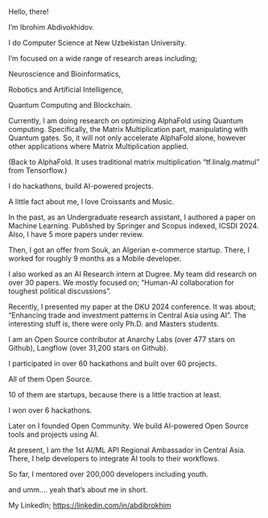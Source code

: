 Hello, there!

I’m Ibrohim Abdivokhidov.

I do Computer Science at New Uzbekistan University.

I’m focused on a wide range of research areas including;

Neuroscience and Bioinformatics,

Robotics and Artificial Intelligence,

Quantum Computing and Blockchain.

Currently, I am doing research on optimizing AlphaFold using Quantum computing. Specifically, the Matrix Multiplication part, manipulating with Quantum gates. So, it will not only accelerate AlphaFold alone, however other applications where Matrix Multiplication applied.

(Back to AlphaFold. It uses traditional matrix multiplication “tf.linalg.matmul” from Tensorflow.)

I do hackathons, build AI-powered projects.

A little fact about me, I love Croissants and Music.

In the past, as an Undergraduate research assistant, I authored a paper on Machine Learning. Published by Springer and Scopus indexed, ICSDI 2024. Also, I have 5 more papers under review.

Then, I got an offer from Souk, an Algerian e-commerce startup. There, I worked for roughly 9 months as a Mobile developer.

I also worked as an AI Research intern at Dugree. My team did research on over 30 papers. We mostly focused on; “Human-AI collaboration for toughest political discussions”.

Recently, I presented my paper at the DKU 2024 conference. It was about; “Enhancing trade and investment patterns in Central Asia using AI”. The interesting stuff is, there were only Ph.D. and Masters students.

I am an Open Source contributor at Anarchy Labs (over 477 stars on Github), Langflow (over 31,200 stars on Github).

I participated in over 60 hackathons and built over 60 projects.

All of them Open Source.

10 of them are startups, because there is a little traction at least.

I won over 6 hackathons.

Later on I founded Open Community. We build AI-powered Open Source tools and projects using AI.

At present, I am the 1st AI/ML API Regional Ambassador in Central Asia. There, I help developers to integrate AI tools to their workflows.

So far, I mentored over 200,000 developers including youth.

and umm…. yeah that’s about me in short.

My LinkedIn; https://linkedin.com/in/abdibrokhim